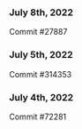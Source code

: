 ### July 8th, 2022

Commit #27887

### July 5th, 2022

Commit #314353


### July 4th, 2022

Commit #72281
